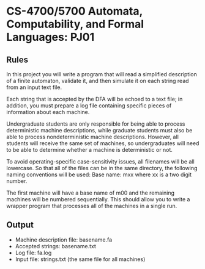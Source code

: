 # CS-4700/5700 Automata, Computability, and Formal Languages: PJ01

## Rules
In this project you will write a program that will read a simplified description of a finite
automaton, validate it, and then simulate it on each string read from an input text file. 

Each string that is accepted by the DFA will be echoed to a text file; in addition, you must prepare a
log file containing specific pieces of information about each machine.

Undergraduate students are only responsible for being able to process deterministic machine
descriptions, while graduate students must also be able to process nondeterministic machine
descriptions. However, all students will receive the same set of machines, so undergraduates
will need to be able to determine whether a machine is deterministic or not.

To avoid operating-specific case-sensitivity issues, all filenames will be all lowercase. So that all
of the files can be in the same directory, the following naming conventions will be used:
Base name: mxx where xx is a two digit number. 

The first machine will have a base name of
m00 and the remaining machines will be numbered sequentially. This should allow you to write
a wrapper program that processes all of the machines in a single run.

## Output

- Machine description file: basename.fa
- Accepted strings: basename.txt
- Log file: fa.log
- Input file: strings.txt (the same file for all machines)
